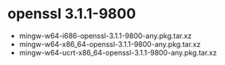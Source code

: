 # openssl 3.1.1-9800

 - mingw-w64-i686-openssl-3.1.1-9800-any.pkg.tar.xz
 - mingw-w64-x86_64-openssl-3.1.1-9800-any.pkg.tar.xz
 - mingw-w64-ucrt-x86_64-openssl-3.1.1-9800-any.pkg.tar.xz
